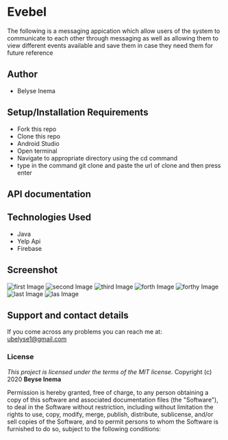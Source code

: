 # Evebel
The following is a messaging appication which allow users of the system to communicate to each other through messaging as well as allowing them to view different events available and save them in case they need them for future reference

## Author
- Belyse Inema

## Setup/Installation Requirements
* Fork this repo
* Clone this repo
* Android Studio
* Open terminal
* Navigate to appropriate directory using the cd command
* type in the command git clone and paste the url of clone and then press enter

## API documentation

## Technologies Used
* Java
* Yelp Api
* Firebase

## Screenshot
![first Image](/screenshot/ev1.png)
![second Image](/screenshot/ev2.png)
![third Image](/screenshot/ev31.png)
![forth Image](/screenshot/ev41.png)
![forthy Image](/screenshot/ev42.png)
![last Image](/screenshot/ev5.png)
![las Image](/screenshot/ev6.png)
## Support and contact details
If you come across any problems you can reach me at: ubelyse1@gmail.com

### License
*This project is licensed under the terms of the MIT license.*
Copyright (c) 2020 **Beyse Inema**

Permission is hereby granted, free of charge, to any person obtaining a copy
of this software and associated documentation files (the "Software"), to deal
in the Software without restriction, including without limitation the rights
to use, copy, modify, merge, publish, distribute, sublicense, and/or sell
copies of the Software, and to permit persons to whom the Software is
furnished to do so, subject to the following conditions:
